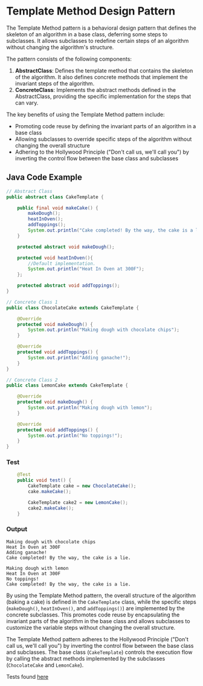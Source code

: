 # Template Method Design Pattern

The Template Method pattern is a behavioral design pattern that defines the skeleton of an algorithm in a base class, deferring some steps to subclasses. It allows subclasses to redefine certain steps of an algorithm without changing the algorithm's structure.

The pattern consists of the following components:

1. **AbstractClass**: Defines the template method that contains the skeleton of the algorithm. It also defines concrete methods that implement the invariant steps of the algorithm.
2. **ConcreteClass**: Implements the abstract methods defined in the AbstractClass, providing the specific implementation for the steps that can vary.

The key benefits of using the Template Method pattern include:

- Promoting code reuse by defining the invariant parts of an algorithm in a base class
- Allowing subclasses to override specific steps of the algorithm without changing the overall structure
- Adhering to the Hollywood Principle ("Don't call us, we'll call you") by inverting the control flow between the base class and subclasses

## Java Code Example

```java
// Abstract Class
public abstract class CakeTemplate {

    public final void makeCake() {
        makeDough();
        heatInOven();
        addToppings();
        System.out.println("Cake completed! By the way, the cake is a lie.");
    }

    protected abstract void makeDough();

    protected void heatInOven(){
        //Default implementation.
        System.out.println("Heat In Oven at 300F");
    };

    protected abstract void addToppings();
}

// Concrete Class 1
public class ChocolateCake extends CakeTemplate {

    @Override
    protected void makeDough() {
        System.out.println("Making dough with chocolate chips");
    }

    @Override
    protected void addToppings() {
        System.out.println("Adding ganache!");
    }
}

// Concrete Class 2
public class LemonCake extends CakeTemplate {

    @Override
    protected void makeDough() {
        System.out.println("Making dough with lemon");
    }

    @Override
    protected void addToppings() {
        System.out.println("No toppings!");
    }
}
```
### Test
```java
    @Test
    public void test() {
        CakeTemplate cake = new ChocolateCake();
        cake.makeCake();

        CakeTemplate cake2 = new LemonCake();
        cake2.makeCake();
    }
```
### Output
```
Making dough with chocolate chips
Heat In Oven at 300F
Adding ganache!
Cake completed! By the way, the cake is a lie.

Making dough with lemon
Heat In Oven at 300F
No toppings!
Cake completed! By the way, the cake is a lie.
```

By using the Template Method pattern, the overall structure of the algorithm (baking a cake) is defined in the `CakeTemplate` class, while the specific steps (`makeDough()`, `heatInOven()`, and `addToppings()`) are implemented by the concrete subclasses. This promotes code reuse by encapsulating the invariant parts of the algorithm in the base class and allows subclasses to customize the variable steps without changing the overall structure.

The Template Method pattern adheres to the Hollywood Principle ("Don't call us, we'll call you") by inverting the control flow between the base class and subclasses. The base class (`CakeTemplate`) controls the execution flow by calling the abstract methods implemented by the subclasses (`ChocolateCake` and `LemonCake`).


Tests found [here](../../../../../src/test/java/behavioral/template/method)